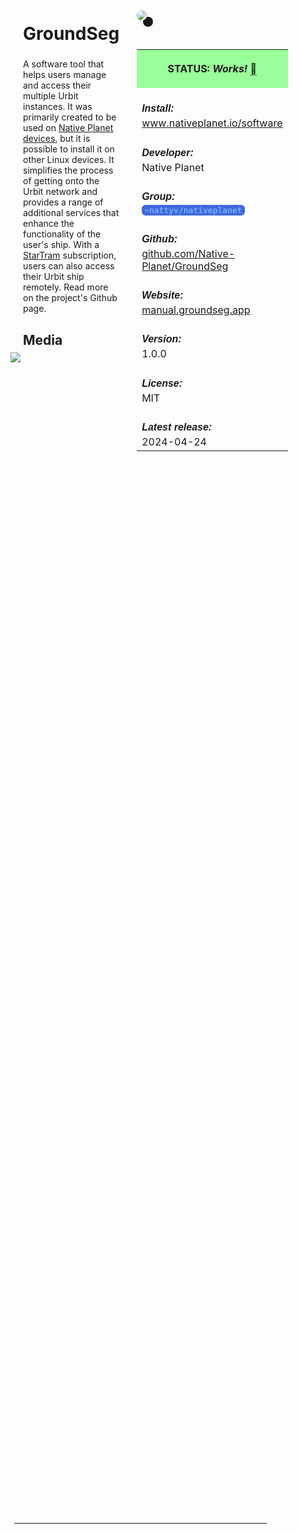 <style>
	/* %wiki restyling */
.page a{display: inline-block;color: white;border: 1px solid black;margin-right: 6px;padding: 5px;background-color:#3366cc;border-radius:7px;}#page-title{display:none;}.sidebar{margin-right:-20px;padding-top:180px;background-image: url("https://i.imgur.com/enNS7bT.png");background-repeat:no-repeat;background-position-x:53%}#global-menu{border:2px solid cadetblue;}#global-menu a{display:block;margin-bottom:6px;}h1{font-size:2em;margin-top:0em}footer{text-align:left}
	/* Tooltip */
.tooltip {position: relative;display: inline-block;border-bottom: 1px dotted black;}
.tooltip .tooltiptext {visibility: hidden;width: 120px;background-color: black;color: #fff;text-align: center;padding: 5px 0;border-radius: 6px;
position: absolute;z-index: 1;}
.tooltip:hover .tooltiptext {visibility: visible;}
.logo {margin-top:-20px;margin-bottom:30px;margin-left:0px;box-shadow: 10px 10px;border-radius:30px;}
	/* Flexbox */
* {box-sizing: border-box;} body {margin: 0;} #main {display: flex;min-height: calc(100vh - 40vh);} #main > article {flex: 1;} #main > nav, #main > aside {flex: 0 0 20vw;} #main > nav {order: -1;} header{padding: 0em;} footer, article, nav, aside {padding: 1em;}
	/* Urmanac */
.urlink{display:inline-block;padding:1px 4px 1px 4px;font-family:monospace;color:LightSkyBlue; background:RoyalBlue;border-radius:6px;} .wlink{background-color: royalblue;border-radius: 0px;padding: 2px 2px 1px 2px;border: solid 1px lightskyblue;color: wheat;} .xlink{background-color: rgba(130, 130, 130, 20%);border-radius: 0px;padding: 2px 2px 1px 2px;border: solid 1px lightskyblue;color: black;} h5{margin-bottom:-1em;font-family:sans-serif}
img {max-width:100%;} .avator {border-radius:100px;width:48px;margin-right: 15px;} .tweet-wrap {max-width:490px;background: #fff;margin: 0 auto;margin-top: 50px;border-radius:3px;padding: 20px 30px 20px 10px;border-bottom: 1px solid #e6ecf0;border-top: 1px solid #e6ecf0;}.tweet-header {display: flex;align-items:flex-start;font-size:14px;}
.tweet-header-info {font-weight:bold;} .tweet-header-info span {color:#657786;font-weight:normal;margin-left: 5px;} .tweet-header-info p {font-weight:normal;margin-top: 5px;} .tweet-img-wrap {padding-left: 60px;}
</style>
<link href="https://fonts.googleapis.com/css?family=Asap" rel="stylesheet">
<link href="https://fonts.googleapis.com/css?family=Roboto" rel="stylesheet">



<div id="main"><article>

# GroundSeg

A software tool that helps users manage and access their multiple Urbit instances. It was primarily created to be used on <a href="https://www.nativeplanet.io/hardware">Native Planet devices</a>, but it is possible to install it on other Linux devices. It simplifies the process of getting onto the Urbit network and provides a range of additional services that enhance the functionality of the user's ship. With a [StarTram](https://www.nativeplanet.io/startram) subscription, users can also access their Urbit ship remotely. Read more on the project's Github page.

## Media

<img src="https://i.imgur.com/zj34gHx.jpeg" style="margin-left:-20px;margin-top:-10px;max-width:320px">

</article><aside>

<img src="https://i.imgur.com/0rrlTyO.jpeg" class="logo">

<table style="width:100%">
  <tr><th style="background-color:#99ff99">

STATUS: <i>Works!</i> <span class="tooltip">&#x1f4c5;<span class="tooltiptext">Claim by ~pindet-timmut</span></span>

</th></tr>
  <tr><td>
	<h5>  Install: </h5><br> <a href="https://www.nativeplanet.io/software">www.nativeplanet.io/software</a>
  </td></tr>

  <tr><td>
	<h5>   Developer: </h5><br>Native Planet
  </td></tr>

  <tr><td>
	<h5>  Group: </h5><br><span class="urlink"> ~nattyv/nativeplanet </span>
  </td></tr>

  <tr><td>
	<h5>  Github: </h5><br> <a href="https://github.com/Native-Planet/GroundSeg">github.com/Native-Planet/GroundSeg</a>
  </td></tr>

  <tr><td>
	<h5>  Website: </h5><br> <a href="https://manual.groundseg.app/">manual.groundseg.app</a>
  </td></tr>

  <tr><td>
	<h5>  Version: </h5><br> 1.0.0
  </td></tr>

  <tr><td>
	<h5>  License: </h5><br> MIT
  </td></tr>

  <tr><td>
	<h5>  Latest release: </h5><br> 2024-04-24
  </td></tr>

</table> 

</aside></div>

---------------------------------


